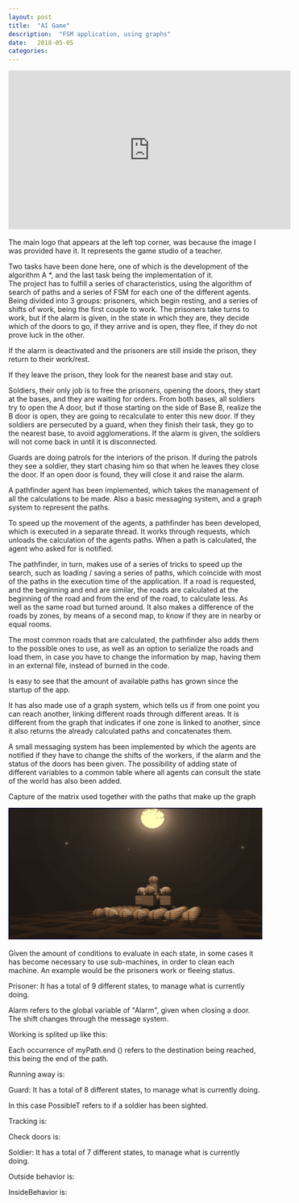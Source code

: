 ```yaml
---
layout: post
title:  "AI Game"
description:  "FSM application, using graphs"
date:   2018-05-05
categories: 
---
```


<center>
<iframe width="560" height="315" src="https://www.youtube.com/embed/EvIWltiM40U" frameborder="0" allow="accelerometer; autoplay; encrypted-media; gyroscope; picture-in-picture" allowfullscreen></iframe>
</center>

The main logo that appears at the left top corner, was because the image I was provided have it.
It represents the game studio of a teacher.


Two tasks have been done here, one of which is the development of the algorithm A *, and the last task being the implementation of it.  
The project has to fulfill a series of characteristics, using the algorithm of search of paths and a series of FSM for each one of the different agents.
Being divided into 3 groups: 
prisoners, which begin resting, and a series of shifts of work, being the first couple to work. 
The prisoners take turns to work, but if the alarm is given, in the state in which they are, they decide which of the doors to go, if they arrive and is open, they flee, if they do not prove luck in the other. 
 
If the alarm is deactivated and the prisoners are still inside the prison, they return to their work/rest. 
 
If they leave the prison, they look for the nearest base and stay out. 
 
Soldiers, their only job is to free the prisoners, opening the doors, they start at the bases, and they are waiting for orders. 
From both bases, all soldiers try to open the A door, but if those starting on the side of Base B, realize the B door is open, they are going
to recalculate to enter this new door.
If they soldiers are persecuted by a guard, when they finish their task, they go to the nearest base, to avoid agglomerations. 
If the alarm is given, the soldiers will not come back in until it is disconnected. 



Guards are doing patrols for the interiors of the prison. 
If during the patrols they see a soldier, they start chasing him so that when he leaves they close the door. 
If an open door is found, they will close it and raise the alarm. 

A pathfinder agent has been implemented, which takes the management of all the calculations to be made. 
Also a basic messaging system, and a graph system to represent the paths.

To speed up the movement of the agents, a pathfinder has been developed, 
which is executed in a separate thread. 
It works through requests, which unloads the calculation of the agents paths. 
When a path is calculated, the agent who asked for is notified.




The pathfinder, in turn, makes use of a series of tricks to speed up the search, 
such as loading / saving a series of paths, which coincide with most of the paths in the execution time of the application. 
If a road is requested, and the beginning and end are similar, 
the roads are calculated at the beginning of the road and from the end of the road, to calculate less. 
As well as the same road but turned around. 
It also makes a difference of the roads by zones, by means of a second map, to know if they are in nearby or equal rooms. 


The most common roads that are calculated, 
the pathfinder also adds them to the possible ones to use, as well as an option to serialize the roads and load them, 
in case you have to change the information by map, having them in an external file, instead of burned in the code.


Is easy to see that the amount of available paths has grown since the startup of the app.

It has also made use of a graph system, 
which tells us if from one point you can reach another, 
linking different roads through different areas. 
It is different from the graph that indicates if one zone is linked to another, 
since it also returns the already calculated paths and concatenates them.


A small messaging system has been implemented by which the agents are notified if they have to change the shifts of the workers, 
if the alarm and the status of the doors has been given. 
The possibility of adding state of different variables to a common table where all agents can consult the state of the world 
has also been added.
 
 
Capture of the matrix used together with the paths that make up the graph


![My helpful screenshot](/assets/Alesal/screenshot_1.png)



Given the amount of conditions to evaluate in each state, 
in some cases it has become necessary to use sub-machines, in order to clean each machine. 
An example would be the prisoners work or fleeing status.


Prisoner: 
It has a total of 9 different states, to manage what is currently doing.  


Alarm refers to the global variable of "Alarm", given when closing a door. The shift changes through the message system.


Working is splited up like this:  


Each occurrence of myPath.end () refers to the destination being reached, this being the end of the path.


Running away is:



Guard: 
It has a total of 8 different states, to manage what is currently doing.  


In this case PossibleT refers to if a soldier has been sighted.

Tracking is:


Check doors is:


Soldier:
It has a total of 7 different states, to manage what is currently doing.  


Outside behavior is:


InsideBehavior is:

